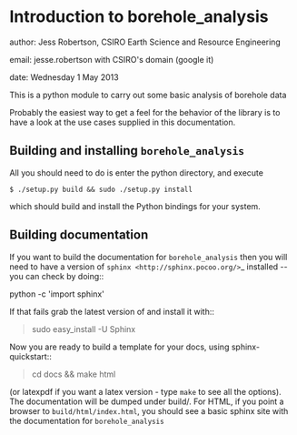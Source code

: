 Introduction to borehole_analysis
=================================

author: Jess Robertson, CSIRO Earth Science and Resource Engineering

email: jesse.robertson with CSIRO's domain (google it)

date: Wednesday 1 May 2013

This is a python module to carry out some basic analysis of borehole data

Probably the easiest way to get a feel for the behavior of the library is to have a look at the use cases supplied in this documentation. 

Building and installing `borehole_analysis`
---------------------------------

All you should need to do is enter the python directory, and execute

    $ ./setup.py build && sudo ./setup.py install

which should build and install the Python bindings for your system.

Building documentation
----------------------

If you want to build the documentation for `borehole_analysis` then you will need to have a version of `sphinx <http://sphinx.pocoo.org/>`_ installed -- you can check by doing::

  python -c 'import sphinx'

If that fails grab the latest version of and install it with::

  > sudo easy_install -U Sphinx

Now you are ready to build a template for your docs, using
sphinx-quickstart::

  > cd docs && make html

(or latexpdf if you want a latex version - type `make` to see all the options). The documentation will be dumped under build/<format>. For HTML, if you point a browser to `build/html/index.html`, you should see a basic sphinx site with the documentation for `borehole_analysis`
